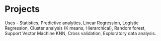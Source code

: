 # Projects
Uses - Statistics, Predictive analytics, Linear Regression, Logistic Regression, Cluster analysis (K means, Hierarchical), Random forest, Support Vector Machine KNN, Cross validation, Exploratory data analysis.
